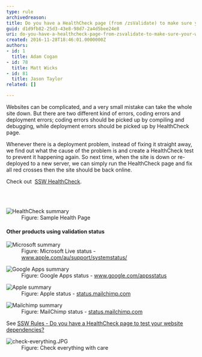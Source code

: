 ```yaml
---
type: rule
archivedreason: 
title: Do you have a HealthCheck page (from /zsValidate) to make sure your website is healthy?
guid: d1d9fb82-25d3-43e8-98d7-2a4d5bee24e8
uri: do-you-have-a-healthcheck-page-from-zsvalidate-to-make-sure-your-website-is-healthy
created: 2016-11-28T18:46:01.0000000Z
authors:
- id: 1
  title: Adam Cogan
- id: 78
  title: Matt Wicks
- id: 81
  title: Jason Taylor
related: []

---
```



<p>Websites can be complicated, and a very small mistake can take the whole site down. But there are two different kind of errors, coding errors and deployment errors; coding errors should be picked up by compiling and debugging, while deployment errors should be picked up by HealthCheck page.<br></p><p>Whenever there is a deployment problem, instead of fixing it straight away, we find out what the cause of the problem is and create a HealthCheck test to prevent it happening again. So next time, when the site is down or re-deployed to a new server, we can simply run the HealthCheck page and fix all red crosses then the site should be back online.</p><p>Check out &#160;<a href="http&#58;//sswhealthcheck.com/" target="_blank">SSW HealthCheck</a>.<br></p>
<br><excerpt class='endintro'></excerpt><br>
<dl class="image"><dt>​<img src="/PublishingImages/ValidateSetup.jpg" alt="HealthCheck summary" data-pin-nopin="true" /><br></dt><dd>Figure&#58; Sample Health Page</dd></dl><h4>​Other products using validation status</h4><dl class="image"><dt> 
      <img src="/PublishingImages/status-microsoft.jpg" alt="Microsoft summary" /> 
   </dt><dd>Figure&#58; Microsoft Live status - 
      <a href="http&#58;//status.mailchimp.com/" target="_blank">www.apple.com/au/support/systemstatus/</a></dd></dl><dl class="image"><dt> 
      <img src="/PublishingImages/status-google.jpg" alt="Google Apps summary" /> 
   </dt><dd>Figure&#58; Google Apps status - 
      <a href="http&#58;//www.google.com/appsstatus" target="_blank">www.google.com/appsstatus</a></dd></dl><dl class="image"><dt> 
      <img src="/PublishingImages/status-apple.jpg" alt="Apple summary" /> 
   </dt><dd>Figure&#58; Apple status - 
      <a href="https&#58;//www.apple.com/au/support/systemstatus/" target="_blank">status.mailchimp.com</a></dd></dl><dl class="image"><dt> 
      <img src="/PublishingImages/status-mailchimp.jpg" alt="Mailchimp summary" /> 
   </dt><dd>Figure&#58; MailChimp status - 
      <a href="http&#58;//status.mailchimp.com/" target="_blank">status.mailchimp.com</a></dd></dl><p> See 
   <a href="https&#58;//www.ssw.com.au/SSW/Standards/Rules/RulesToBetterUnitTests.aspx#HealthCheck" class="Internal">SSW Rules - Do you have a HealthCheck page to test your website dependencies? </a> </p><dl class="image"><dt> 
      <img src="/PublishingImages/check-everything.JPG" alt="check-everything.JPG" /> 
   </dt><dd>Figure&#58; Check everything with care</dd></dl> 
<br>


